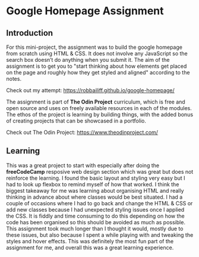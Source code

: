# Google Homepage Assignment

## Introduction

For this mini-project, the assignment was to build the google homepage from scratch using HTML & CSS. It does not involve any JavaScript so the search box doesn’t do anything when you submit it. The aim of the assignment is to get you to "start thinking about how elements get placed on the page and roughly how they get styled and aligned" according to the notes. 

Check out my attempt: https://robbailiff.github.io/google-homepage/

The assignment is part of **The Odin Project** curriculum, which is free and open source and uses on freely available resources in each of the modules. The ethos of the project is learning by building things, with the added bonus of creating projects that can be showcased in a portfolio.

Check out The Odin Project: https://www.theodinproject.com/

## Learning

This was a great project to start with especially after doing the **freeCodeCamp** resposive web design section which was great but does not reinforce the learning. I found the basic layout and styling very easy but I had to look up flexbox to remind myself of how that worked. I think the biggest takeaway for me was learning about organising HTML and really thinking in advance about where classes would be best situated. I had a couple of occasions where I had to go back and change the HTML & CSS or add new classes because I had unexpected styling issues once I applied the CSS. It is fiddly and time consuming to do this depending on how the code has been organised so this should be avoided as much as possible. This assignment took much longer than I thought it would, mostly due to these issues, but also because I spent a while playing with and tweaking the styles and hover effects. This was definitely the most fun part of the assignment for me, and overall this was a great learning experience.
